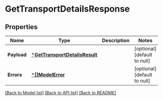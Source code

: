 # GetTransportDetailsResponse

## Properties
Name | Type | Description | Notes
------------ | ------------- | ------------- | -------------
**Payload** | [***GetTransportDetailsResult**](GetTransportDetailsResult.md) |  | [optional] [default to null]
**Errors** | [***[]ModelError**](array.md) |  | [optional] [default to null]

[[Back to Model list]](../README.md#documentation-for-models) [[Back to API list]](../README.md#documentation-for-api-endpoints) [[Back to README]](../README.md)

